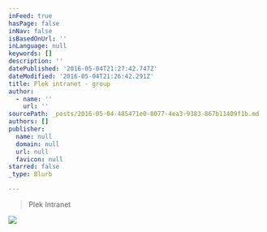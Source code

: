 ```yaml
---
inFeed: true
hasPage: false
inNav: false
isBasedOnUrl: ''
inLanguage: null
keywords: []
description: ''
datePublished: '2016-05-04T21:27:42.747Z'
dateModified: '2016-05-04T21:26:42.291Z'
title: Plek intranet - group
author:
  - name: ''
    url: ''
sourcePath: _posts/2016-05-04-485471e0-8077-4ea3-9383-867b11409f1b.md
authors: []
publisher:
  name: null
  domain: null
  url: null
  favicon: null
starred: false
_type: Blurb

---
```

> Plek Intranet

![](https://s3-us-west-2.amazonaws.com/the-grid-img/p/1502f6d129b7144a76b4913eee6abd929cd740fb.png)